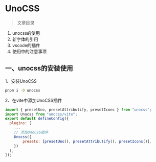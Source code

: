 # UnoCSS

> 文章目录

1. unocss的使用
2. 新字体的引用
3. vscode的插件
4. 使用中的注意事项

## 一、unocss的安装使用

1、安装UnoCSS

```bash
pnpm i -D unocss
```

2、在vite中添加UnoCSS插件

```js
import { presetUno, presetAttributify, presetIcons } from "unocss";
import Unocss from "unocss/vite";
export default defineConfig({
  plugins: [
    ...
    // 添加UnoCSS插件
    Unocss({
        presets: [presetUno(), presetAttributify(), presetIcons()],
    })
  ],
});
```

